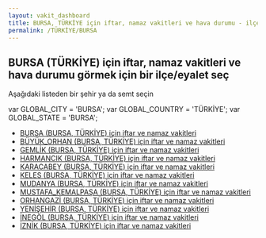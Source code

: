 ```yaml
---
layout: vakit_dashboard
title: BURSA, TÜRKİYE için iftar, namaz vakitleri ve hava durumu - ilçe/eyalet seç
permalink: /TÜRKİYE/BURSA
---
```


## BURSA (TÜRKİYE) için iftar, namaz vakitleri ve hava durumu  görmek için bir ilçe/eyalet seç

Aşağıdaki listeden bir şehir ya da semt seçin



  var GLOBAL_CITY = 'BURSA';
  var GLOBAL_COUNTRY = 'TÜRKİYE';
  var GLOBAL_STATE = 'BURSA';
* [BURSA (BURSA, TÜRKİYE) için iftar ve namaz vakitleri](/TÜRKİYE/BURSA/BURSA)
* [BÜYÜK_ORHAN (BURSA, TÜRKİYE) için iftar ve namaz vakitleri](/TÜRKİYE/BURSA/BÜYÜK_ORHAN)
* [GEMLİK (BURSA, TÜRKİYE) için iftar ve namaz vakitleri](/TÜRKİYE/BURSA/GEMLİK)
* [HARMANCIK (BURSA, TÜRKİYE) için iftar ve namaz vakitleri](/TÜRKİYE/BURSA/HARMANCIK)
* [KARACABEY (BURSA, TÜRKİYE) için iftar ve namaz vakitleri](/TÜRKİYE/BURSA/KARACABEY)
* [KELES (BURSA, TÜRKİYE) için iftar ve namaz vakitleri](/TÜRKİYE/BURSA/KELES)
* [MUDANYA (BURSA, TÜRKİYE) için iftar ve namaz vakitleri](/TÜRKİYE/BURSA/MUDANYA)
* [MUSTAFA_KEMALPAŞA (BURSA, TÜRKİYE) için iftar ve namaz vakitleri](/TÜRKİYE/BURSA/MUSTAFA_KEMALPAŞA)
* [ORHANGAZİ (BURSA, TÜRKİYE) için iftar ve namaz vakitleri](/TÜRKİYE/BURSA/ORHANGAZİ)
* [YENİŞEHİR (BURSA, TÜRKİYE) için iftar ve namaz vakitleri](/TÜRKİYE/BURSA/YENİŞEHİR)
* [İNEGÖL (BURSA, TÜRKİYE) için iftar ve namaz vakitleri](/TÜRKİYE/BURSA/İNEGÖL)
* [İZNİK (BURSA, TÜRKİYE) için iftar ve namaz vakitleri](/TÜRKİYE/BURSA/İZNİK)
</script>
<script type="text/javascript">